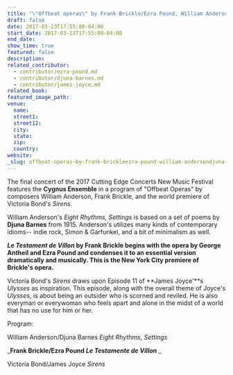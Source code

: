 ```yaml
---
title: "\"Offbeat operas\" by Frank Brickle/Ezra Pound, William Anderson/Djuna Barnes and Victoria Bond/James Joyce at Cutting Edge Concerts New Music Festival 2017, Symphony Space"
draft: false
date: 2017-03-23T17:55:00-04:00
start_date: 2017-03-23T17:55:00-04:00
end_date:
show_time: true
featured: false
description:
related_contributor:
  - contributor/ezra-pound.md
  - contributor/djuna-barnes.md
  - contributor/james-joyce.md
related_book:
featured_image_path:
venue:
  name:
  street1:
  street12:
  city:
  state:
  zip:
  country:
website:
_slug: offbeat-operas-by-frank-brickleezra-pound-william-andersondjuna-barnes-and-victoria-bondjames-joyce-at-cutting-edge-concerts-new-music-festival-2017-symphony-space
---
```


The final concert of the 2017 Cutting Edge Concerts New Music Festival features the **Cygnus Ensemble** in a program of "Offbeat Operas" by composers William Anderson, Frank Brickle, and the world premiere of Victoria Bond's _Sirens._

William Anderson's _Eight Rhythms, Settings_ is based on a set of poems by **Djuna Barnes** from 1915. Anderson's utilizes many kinds of contemporary idioms-- indie rock, Simon & Garfunkel, and a bit of minimalism as well.

**_Le Testament de Villon_ by Frank Brickle begins with the opera by George Antheil and Ezra Pound and condenses it to an essential version dramatically and musically. This is the New York City premiere of Brickle's opera.**

Victoria Bond's _Sirens_ draws upon Episode 11 of **James Joyce'**s _Ulysses_ as inspiration. This episode, along with the overall theme of Joyce's _Ulysses_, is about being an outsider who is scorned and reviled. He is also everyman or everywoman who feels apart and alone in the midst of a world that has no use for him or her.

Program:

William Anderson/Djuna Barnes _Eight Rhythms, Settings_

_**Frank Brickle/Ezra Pound _Le Testamente de Villon_**
_

Victoria Bond/James Joyce _Sirens_

